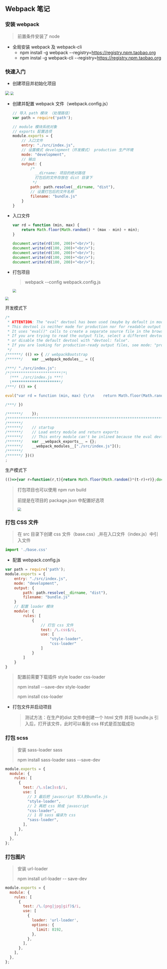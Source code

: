 ## Webpack 笔记

###  安装 webpack

> 前置条件安装了 node

* 全局安装 webpack 及 webpack-cli
  *  npm install -g  webpack  --registry=https://registry.npm.taobao.org
  * npm instal -g   webpack-cli  --registry=https://registry.npm.taobao.org           

### 快速入门

* 创建项目并初始化项目

<img src="https://i.loli.net/2021/09/30/7uU6ierTbLnYqOB.png" style="zoom:80%;" />

<img src="https://i.loli.net/2021/09/30/sZInRhwUjKDfAuE.png" style="zoom:67%;" />



* 创建并配置 webpack 文件（webpack.config.js）

  ```javascript
  // 导入 path 模块 （处理路径）
  var path = require('path');
  
  // module 模块系统对象
  // exports 配置选项
  module.exports = {
      // 入口文件
      entry: "./src/index.js",
      // 设置模式 development（开发模式） production 生产环境
      mode: "development",
      // 输出
      output: {
          /*
            __dirname: 项目的绝对路径
            打包后的文件存放在 dist 目录下
           */
          path: path.resolve(__dirname, "dist"),
          // 设置打包后的文件名称
          filename: "bundle.js"
      }
  }
  ```



* 入口文件

  ```javascript
  var rd = function (min, max) {
      return Math.floor(Math.random() * (max - min) + min);
  }
  
  document.write(rd(100, 200)+"<br/>");
  document.write(rd(100, 200)+"<br/>");
  document.write(rd(100, 200)+"<br/>");
  document.write(rd(100, 200)+"<br/>");
  document.write(rd(100, 200)+"<br/>");
  ```



* 打包项目

  > webpack --config webpack.config.js

  <img src="https://i.loli.net/2021/09/30/2JHS8zcTmuEFfbo.png" style="zoom:67%;" />

<img src="https://i.loli.net/2021/09/30/Nd12bOag7CnipV4.png" style="zoom:67%;" />

开发模式下

```javascript
/*
 * ATTENTION: The "eval" devtool has been used (maybe by default in mode: "development").
 * This devtool is neither made for production nor for readable output files.
 * It uses "eval()" calls to create a separate source file in the browser devtools.
 * If you are trying to read the output file, select a different devtool (https://webpack.js.org/configuration/devtool/)
 * or disable the default devtool with "devtool: false".
 * If you are looking for production-ready output files, see mode: "production" (https://webpack.js.org/configuration/mode/).
 */
/******/ (() => { // webpackBootstrap
/******/ 	var __webpack_modules__ = ({

/***/ "./src/index.js":
/*!**********************!*\
  !*** ./src/index.js ***!
  \**********************/
/***/ (() => {

eval("var rd = function (min, max) {\r\n    return Math.floor(Math.random() * (max - min) + min);\r\n}\r\n\r\ndocument.write(rd(100, 200)+\"<br/>\");\r\ndocument.write(rd(100, 200)+\"<br/>\");\r\ndocument.write(rd(100, 200)+\"<br/>\");\r\ndocument.write(rd(100, 200)+\"<br/>\");\r\ndocument.write(rd(100, 200)+\"<br/>\");\r\n\n\n//# sourceURL=webpack://project01/./src/index.js?");

/***/ })

/******/ 	});
/************************************************************************/
/******/ 	
/******/ 	// startup
/******/ 	// Load entry module and return exports
/******/ 	// This entry module can't be inlined because the eval devtool is used.
/******/ 	var __webpack_exports__ = {};
/******/ 	__webpack_modules__["./src/index.js"]();
/******/ 	
/******/ })()
;
```

生产模式下

```javascript
(()=>{var r=function(r,t){return Math.floor(Math.random()*(t-r)+r)};document.write(r(100,200)+"<br/>"),document.write(r(100,200)+"<br/>"),document.write(r(100,200)+"<br/>"),document.write(r(100,200)+"<br/>"),document.write(r(100,200)+"<br/>")})();
```



> 打包项目也可以使用 npm run build 
>
> 前提是在项目的 package.json 中配置好选项
>
> <img src="https://i.loli.net/2021/09/30/NrJymREf8iWuT49.png" style="zoom:67%;" />



### 打包 CSS 文件

> 在 src 目录下创建 css 文件（base.css）,并在入口文件（index.js）中引入文件

```javascript
import './base.css'
```



* 配置 webpack.config.js

```javascript
var path = require('path');
module.exports = {
    entry: "./src/index.js",
    mode: "development",
    output: {
        path: path.resolve(__dirname, "dist"),
        filename: "bundle.js"
    }
    // 配置 loader 模块
    module: {
        rules: [
            {
                // 打包 css 文件
                test: /\.css$/i,
                use: [
                    "style-loader", 
                    "css-loader"
                ]
            }
        ]
    }
}
```

> 配置前需要下载插件 style loader css-loader 
>
> npm install --save-dev style-loader
>
> npm install css-loader



* 打包文件并启动项目

  > 测试方法：在生产的dist 文件中创建一个 html 文件 并将 bundle.js 引入后，打开该文件，此时可以看到 css 样式是否加载成功



### 打包 scss

> 安装 sass-loader sass
>
> npm install sass-loader sass --save-dev

```javascript
module.exports = {
  module: {
    rules: [
      {
        test: /\.s[ac]ss$/i,
        use: [
          // 3 最后把 javascript 写入到bundle.js
          "style-loader",
          // 2 再把 css 转成 javascript
          "css-loader",
          // 1 将 sass 编译为 css
          "sass-loader",
        ],
      },
    ],
  },
};  
```





### 打包图片

> 安装 url-loader
>
> npm install url-loader -- save-dev

```javascript
module.exports = {
  module: {
    rules: [
      {
        test: /\.(png|jpg|gif)$/i,
        use: [
          {
            loader: 'url-loader',
            options: {
              limit: 8192,
            },
          },
        ],
      },
    ],
  },
};
```

